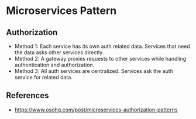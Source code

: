 # Microservices Pattern

## Authorization
- Method 1: Each service has its own auth related data. Services that need the data asks other services directly.
- Method 2: A gateway proxies requests to other services while handling authentication and authorization.
- Method 3: All auth services are centralized. Services ask the auth service for related data.

## References
- https://www.osohq.com/post/microservices-authorization-patterns
